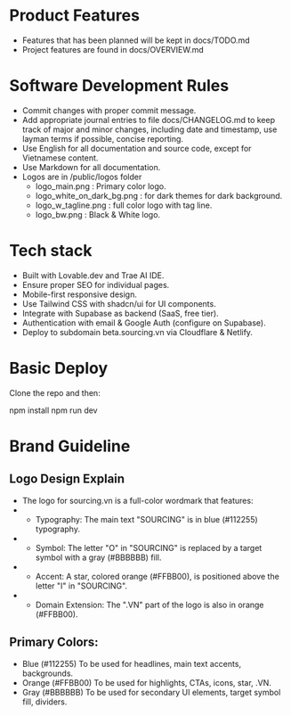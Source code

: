 # Product Features
- Features that has been planned will be kept in docs/TODO.md
- Project features are found in docs/OVERVIEW.md

# Software Development Rules
- Commit changes with proper commit message.
- Add appropriate journal entries to file docs/CHANGELOG.md to keep track of major and minor changes, including date and timestamp, use layman terms if possible, concise reporting.
- Use English for all documentation and source code, except for Vietnamese content.
- Use Markdown for all documentation.
- Logos are in /public/logos folder
  + logo_main.png : Primary color logo.
  + logo_white_on_dark_bg.png : for dark themes for dark background.
  + logo_w_tagline.png : full color logo with tag line.
  + logo_bw.png : Black & White logo.

# Tech stack
- Built with Lovable.dev and Trae AI IDE.
- Ensure proper SEO for individual pages.
- Mobile-first responsive design. 
- Use Tailwind CSS with shadcn/ui for UI components.
- Integrate with Supabase as backend (SaaS, free tier).
- Authentication with email & Google Auth (configure on Supabase).
- Deploy to subdomain beta.sourcing.vn via Cloudflare & Netlify.

# Basic Deploy

Clone the repo and then:

npm install
npm run dev

# Brand Guideline
## Logo Design Explain
- The logo for sourcing.vn is a full-color wordmark that features:
- - Typography: The main text "SOURCING" is in blue (#112255) typography.
- - Symbol: The letter "O" in "SOURCING" is replaced by a target symbol with a gray (#BBBBBB) fill.
- - Accent: A star, colored orange (#FFBB00), is positioned above the letter "I" in "SOURCING".
- - Domain Extension: The ".VN" part of the logo is also in orange (#FFBB00).

## Primary Colors:
- Blue (#112255) To be used for headlines, main text accents, backgrounds.
- Orange (#FFBB00) To be used for highlights, CTAs, icons, star, .VN.
- Gray (#BBBBBB) To be used for secondary UI elements, target symbol fill, dividers.